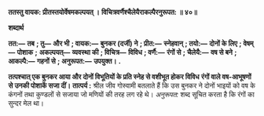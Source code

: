 **ततस्तु वायक: प्रीतस्तयोर्वेषमकल्पयत् ।** **विचित्रवर्णैश्चैलेयैराकल्पैरनुरूपत: ॥ ४०॥** 

**शब्दार्थ** 

**तत:—** **तब** **; तु—** **और भी** **; वायक:—** **बुनकर (दर्जी) ने** **; प्रीत:—** **स्नेहवान्** **; तयो:—** **दोनों के लिए** **; वेषम्—** **पोशाक** **;** **अकल्पयत्—** **व्यवस्था की** **; विचित्र—** **विविध** **; वर्णै:—** **रंगों से** **; चैलेयै:—** **वष से बने** **; आकल्पै:—** **गहनों से** **; अनुरूपत:—** **उपयुक्त।** **.** 

**तत्पश्चात् एक बुनकर आया और दोनों विभूतियों के प्रति स्नेह से वशीभूत होकर विविध** **रंगों वाले वष-आभूषणों से उनकी पोशाकें सजा दीं।** **तात्पर्य :** श्रील जीव गोस्वामी बतलाते हैं कि उस बुनकर ने दोनों भाइयों को वष के कंगनों तथा कुण्डलों से सजाया जो मणियों की तरह लग रहे थे। *अनुरूपत:* शब्द सूचित करता है कि रंगों का सुन्दर मेल था।  